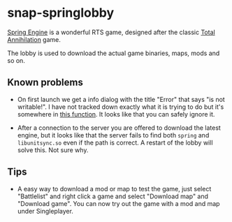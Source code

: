 # snap-springlobby

[Spring Engine](https://springrts.com) is a wonderful RTS game, designed
after the classic [Total Annihilation](https://en.wikipedia.org/wiki/Total_Annihilation)
game.

The lobby is used to download the actual game binaries, maps, mods and so on.

## Known problems

* On first launch we get a info dialog with the title "Error" that says "is not writable!". I have not tracked down exactly what it is trying to do but it's somewhere in [this function](https://github.com/springlobby/springlobby/blob/041655be4a4c9c0583c80138e90ad0d0652ffeb0/src/sysinfo.cpp#L57). It looks like that you can safely ignore it.

* After a connection to the server you are offered to download the latest engine, but it looks like that the server fails to find both `spring` and `libunitsync.so` even if the path is correct. A restart of the lobby will solve this. Not sure why.

## Tips

* A easy way to download a mod or map to test the game, just select "Battlelist" and right click a game and select "Download map" and "Download game". You can now try out the game with a mod and map under Singleplayer.
